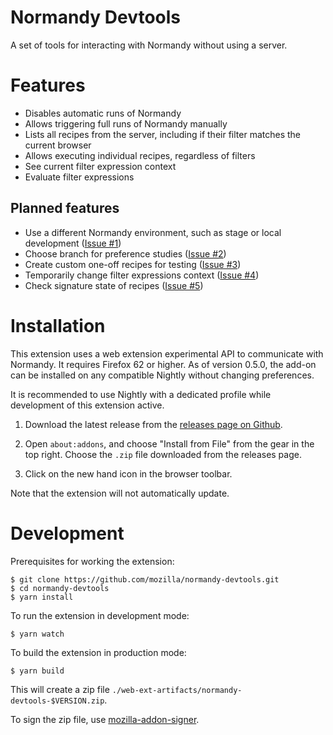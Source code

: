 # Normandy Devtools

A set of tools for interacting with Normandy without using a server.

# Features

* Disables automatic runs of Normandy
* Allows triggering full runs of Normandy manually
* Lists all recipes from the server, including if their filter matches the current browser
* Allows executing individual recipes, regardless of filters
* See current filter expression context
* Evaluate filter expressions

## Planned features

* Use a different Normandy environment, such as stage or local development ([Issue #1](https://github.com/mozilla/normandy-devtools/issues/1))
* Choose branch for preference studies ([Issue #2](https://github.com/mozilla/normandy-devtools/issues/2))
* Create custom one-off recipes for testing ([Issue #3](https://github.com/mozilla/normandy-devtools/issues/3))
* Temporarily change filter expressions context ([Issue #4](https://github.com/mozilla/normandy-devtools/issues/4))
* Check signature state of recipes  ([Issue #5](https://github.com/mozilla/normandy-devtools/issues/5))

# Installation

This extension uses a web extension experimental API to communicate with
Normandy. It requires Firefox 62 or higher. As of version 0.5.0, the
add-on can be installed on any compatible Nightly without changing preferences.

It is recommended to use Nightly with a dedicated profile while development of
this extension active.

1. Download the latest release from the [releases page on
   Github](https://github.com/mozilla/normandy-devtools/releases).

2. Open `about:addons`, and choose "Install from File" from the gear in the top
   right. Choose the `.zip` file downloaded from  the releases page.

3. Click on the new hand icon in the browser toolbar.

Note that the extension will not automatically update.


# Development

Prerequisites for working the extension:

```
$ git clone https://github.com/mozilla/normandy-devtools.git
$ cd normandy-devtools
$ yarn install
```

To run the extension in development mode:

```
$ yarn watch
```

To build the extension in production mode:

```
$ yarn build
```

This will create a zip file `./web-ext-artifacts/normandy-devtools-$VERSION.zip`.

To sign the zip file, use [mozilla-addon-signer](https://github.com/rehandalal/mozilla-addon-signer).
